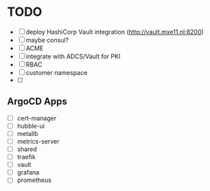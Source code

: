 # TODO

- [ ] deploy HashiCorp Vault integration (http://vault.mxe11.nl:8200)
- [ ] maybe consul?
- [ ] ACME
- [ ] integrate with ADCS/Vault for PKI
- [ ] RBAC
- [ ] customer namespace
- [ ]

## ArgoCD Apps

- [ ] cert-manager
- [ ] hubble-ui
- [ ] metallb
- [ ] metrics-server
- [ ] shared
- [ ] traefik
- [ ] vault
- [ ] grafana
- [ ] prometheus
